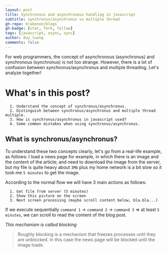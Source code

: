 ```yaml
---
layout: post
title: Synchronous and asynchronous handling in javascript
subtitle: synchronus/asynchronus vs multiple thread
gh-repo: krakenon/blogs
gh-badge: [star, fork, follow]
tags: [javascript, async, sync]
author: duy_luong
comments: false
---
```


For web programmers, the concept of asynchronous (asynchronus) and synchronous (synchronus) is not too strange. However, there is a lot of confusion between synchronus/asynchronus and multiple threading. Let's analyze together!

# What's in this post?

```
  1. Understand the concept of synchronus/asynchronus.
  2. Distinguish between synchronus/asynchronus and multiple thread multiple.
  3. How is synchronus/asynchronus in javascript used?
  4. Some common mistakes when using synchronus/asynchronus.
```

## What is synchronus/asynchronus?

To understand these two concepts clearly, let's go from a real-life example, as follows: I load a news page for example, in which there is an image and the content of the article; and need to download the image from the server, but my file is quite heavy about `3Mb` plus my home network is a bit slow so it took me `5 minutes` to get the image.

According to the normal flow we will have 3 main actions as follows:

```
  1. Get file from server (5 minutes)
  2. Show this picture on the screen
  3. Next screen processing (maybe scroll content below, bla.bla...)
```

If we execute sequentially `command 1` -> `command 2` -> `command 3` => at least `5 minutes`, we can scroll to read the content of the blog post.

_This mechanism is called blocking_

> Roughly blocking is a mechanism that freezes processes until they are unblocked. In this case the news page will be blocked until the image loads.
